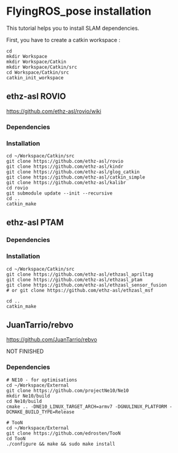 FlyingROS_pose installation
===========================

This tutorial helps you to install SLAM dependencies.

First, you have to create a catkin workspace : 

```
cd 
mkdir Workspace
mkdir Workspace/Catkin
mkdir Workspace/Catkin/src
cd Workspace/Catkin/src
catkin_init_workspace
```

ethz-asl ROVIO
----------------

https://github.com/ethz-asl/rovio/wiki

### Dependencies

### Installation

```
cd ~/Workspace/Catkin/src
git clone https://github.com/ethz-asl/rovio
git clone https://github.com/ethz-asl/kindr
git clone https://github.com/ethz-asl/glog_catkin
git clone https://github.com/ethz-asl/catkin_simple
git clone https://github.com/ethz-asl/kalibr
cd rovio
git submodule update --init --recursive
cd ..
catkin_make
```

ethz-asl PTAM
----------------

### Dependencies


### Installation

```
cd ~/Workspace/Catkin/src
git clone https://github.com/ethz-asl/ethzasl_apriltag
git clone https://github.com/ethz-asl/ethzasl_ptam
git clone https://github.com/ethz-asl/ethzasl_sensor_fusion
# or git clone https://github.com/ethz-asl/ethzasl_msf

cd ..
catkin_make
```

JuanTarrio/rebvo
-----------------

https://github.com/JuanTarrio/rebvo

NOT FINISHED

### Dependencies

```
# NE10 - for optimisations
cd ~/Workspace/External 
git clone https://github.com/projectNe10/Ne10
mkdir Ne10/build
cd Ne10/build
cmake .. -DNE10_LINUX_TARGET_ARCH=armv7 -DGNULINUX_PLATFORM -DCMAKE_BUILD_TYPE=Release

# TooN
cd ~/Workspace/External 
git clone https://github.com/edrosten/TooN
cd TooN 
./configure && make && sudo make install
```